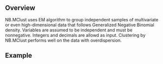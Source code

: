 ## Overview
NB.MClust uses EM algorithm to group independent samples of multivariate or even high-dimensional data that follows Generalized Negative Binomial density. Variables are assumed to be independent and must be nonnegative. Integers and decimals are allowd as input. Clustering by NB.MClust performs well on the data with overdispersion.

## Example
